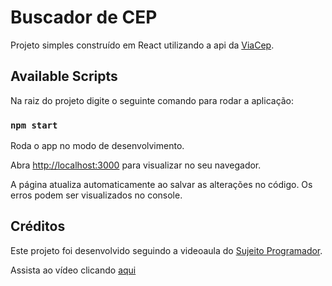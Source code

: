# Buscador de CEP

Projeto simples construído em React utilizando a api da [ViaCep](http://viacep.com.br/).

## Available Scripts

Na raiz do projeto digite o seguinte comando para rodar a aplicação:

### `npm start`

Roda o app no modo de desenvolvimento.

Abra [http://localhost:3000](http://localhost:3000) para visualizar no seu navegador.

A página atualiza automaticamente ao salvar as alterações no código.
Os erros podem ser visualizados no console.

## Créditos

Este projeto foi desenvolvido seguindo a videoaula do [Sujeito Programador](https://www.youtube.com/@Sujeitoprogramador).

Assista ao vídeo clicando [aqui](https://www.youtube.com/watch?v=oy4cbqE1_qc)